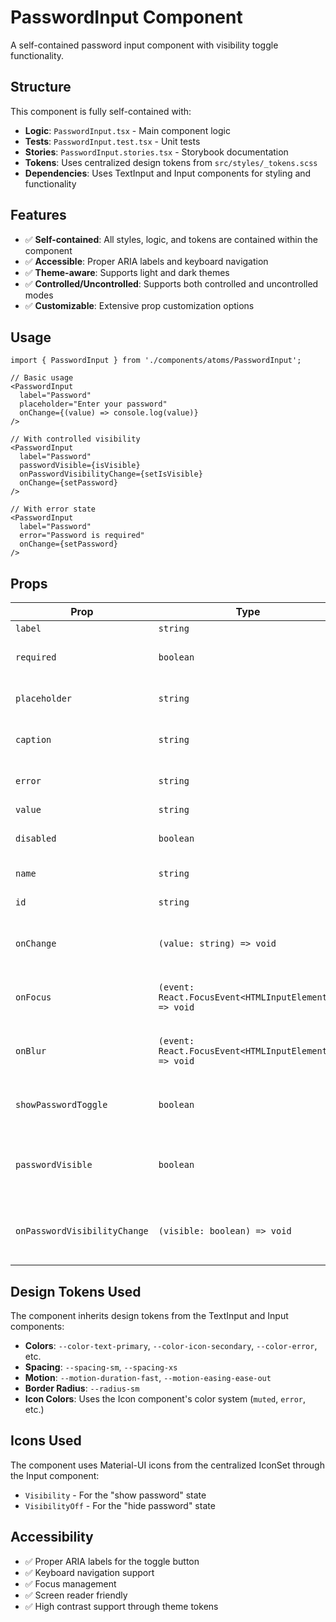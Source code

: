 # PasswordInput Component

A self-contained password input component with visibility toggle functionality.

## Structure

This component is fully self-contained with:

- **Logic**: `PasswordInput.tsx` - Main component logic
- **Tests**: `PasswordInput.test.tsx` - Unit tests
- **Stories**: `PasswordInput.stories.tsx` - Storybook documentation
- **Tokens**: Uses centralized design tokens from `src/styles/_tokens.scss`
- **Dependencies**: Uses TextInput and Input components for styling and functionality

## Features

- ✅ **Self-contained**: All styles, logic, and tokens are contained within the component
- ✅ **Accessible**: Proper ARIA labels and keyboard navigation
- ✅ **Theme-aware**: Supports light and dark themes
- ✅ **Controlled/Uncontrolled**: Supports both controlled and uncontrolled modes
- ✅ **Customizable**: Extensive prop customization options

## Usage

```tsx
import { PasswordInput } from './components/atoms/PasswordInput';

// Basic usage
<PasswordInput
  label="Password"
  placeholder="Enter your password"
  onChange={(value) => console.log(value)}
/>

// With controlled visibility
<PasswordInput
  label="Password"
  passwordVisible={isVisible}
  onPasswordVisibilityChange={setIsVisible}
  onChange={setPassword}
/>

// With error state
<PasswordInput
  label="Password"
  error="Password is required"
  onChange={setPassword}
/>
```

## Props

| Prop                         | Type                                                  | Default | Description                                   |
| ---------------------------- | ----------------------------------------------------- | ------- | --------------------------------------------- |
| `label`                      | `string`                                              | -       | Input label                                   |
| `required`                   | `boolean`                                             | `false` | Whether the field is required                 |
| `placeholder`                | `string`                                              | -       | Input placeholder text                        |
| `caption`                    | `string`                                              | -       | Caption text below the input                  |
| `error`                      | `string`                                              | -       | Error message to display                      |
| `value`                      | `string`                                              | -       | Input value                                   |
| `disabled`                   | `boolean`                                             | `false` | Whether the input is disabled                 |
| `name`                       | `string`                                              | -       | Input name attribute                          |
| `id`                         | `string`                                              | -       | Input id attribute                            |
| `onChange`                   | `(value: string) => void`                             | -       | Callback fired when input value changes       |
| `onFocus`                    | `(event: React.FocusEvent<HTMLInputElement>) => void` | -       | Callback fired when input is focused          |
| `onBlur`                     | `(event: React.FocusEvent<HTMLInputElement>) => void` | -       | Callback fired when input loses focus         |
| `showPasswordToggle`         | `boolean`                                             | `true`  | Whether to show password toggle               |
| `passwordVisible`            | `boolean`                                             | -       | Whether password is visible (controlled mode) |
| `onPasswordVisibilityChange` | `(visible: boolean) => void`                          | -       | Callback when password visibility changes     |

## Design Tokens Used

The component inherits design tokens from the TextInput and Input components:

- **Colors**: `--color-text-primary`, `--color-icon-secondary`, `--color-error`, etc.
- **Spacing**: `--spacing-sm`, `--spacing-xs`
- **Motion**: `--motion-duration-fast`, `--motion-easing-ease-out`
- **Border Radius**: `--radius-sm`
- **Icon Colors**: Uses the Icon component's color system (`muted`, `error`, etc.)

## Icons Used

The component uses Material-UI icons from the centralized IconSet through the Input component:

- `Visibility` - For the "show password" state
- `VisibilityOff` - For the "hide password" state

## Accessibility

- ✅ Proper ARIA labels for the toggle button
- ✅ Keyboard navigation support
- ✅ Focus management
- ✅ Screen reader friendly
- ✅ High contrast support through theme tokens
